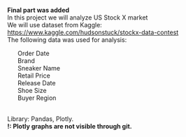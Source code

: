 <b>Final part was added</b>
<br>
In this project we will analyze US Stock X market
<br>
We will use dataset from Kaggle: https://www.kaggle.com/hudsonstuck/stockx-data-contest
<br>
The following data was used for analysis: 
<ul>
Order Date<br>
Brand<br>
Sneaker Name<br>
Retail Price <br>
Release Date<br>
Shoe Size<br>
Buyer Region<br>
</ul>
<br>
Library: Pandas, Plotly.
<br>
<b>!: Plotly graphs are not visible through git.</b>


